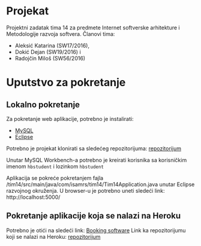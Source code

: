 # Projekat
Projektni zadatak tima 14 za predmete Internet softverske arhitekture i Metodologije razvoja softvera.
Članovi tima:
* Aleksić Katarina (SW17/2016),
* Dokić Dejan (SW19/2016) i
* Radojčin Miloš (SW56/2016)

# Uputstvo za pokretanje
## Lokalno pokretanje
Za pokretanje web aplikacije, potrebno je instalirati:
* [MySQL](https://www.mysql.com/)
* [Eclipse](https://www.eclipse.org/)

Potrebno je projekat klonirati sa sledećeg repozitorijuma: [repozitorijum](https://github.com/isamrs-tim14/Projekat.git)

Unutar MySQL Workbench-a potrebno je kreirati korisnika sa korisničkim imenom `hbstudent` i lozinkom `hbstudent`

Aplikacija se pokreće pokretanjem fajla /tim14/src/main/java/com/isamrs/tim14/Tim14Application.java unutar Eclipse razvojnog okruženja. U browser-u je potrebno uneti sledeći link: http://localhost:5000/

## Pokretanje aplikacije koja se nalazi na Heroku
Potrebno je otići na sledeći link: [Booking software](https://tim14ftn.herokuapp.com/)
Link ka repozitorijumu koji se nalazi na Heroku: [repozitorijum](https://github.com/TheDoxa/Tim14ISAHeroku)

